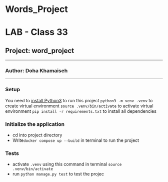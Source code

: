 # Words_Project

# LAB - Class 33

## Project: word_project
---
### Author: Doha Khamaiseh
---


### Setup
You need to [install Python3](https://wsvincent.com/install-python/#install-python-on-linux) to run this project
`python3 -m venv .venv` to create virtual environment
`source .venv/bin/activate` to activate virtual environment
`pip install -r requirements.txt` to install all dependencies




### Initialize the application
- cd into project directory
- Write`docker compose up --build` in terminal to run the project

### Tests

- activate `.venv` using this command in terminal `source .venv/bin/activate`
- run `python manage.py test` to test the projec